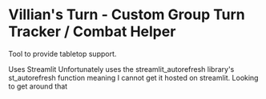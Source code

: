 # Villian's Turn - Custom Group Turn Tracker / Combat Helper
Tool to provide tabletop support.

Uses Streamlit
Unfortunately uses the streamlit_autorefresh library's st_autorefresh function meaning I cannot get it hosted on streamlit. Looking to get around that
